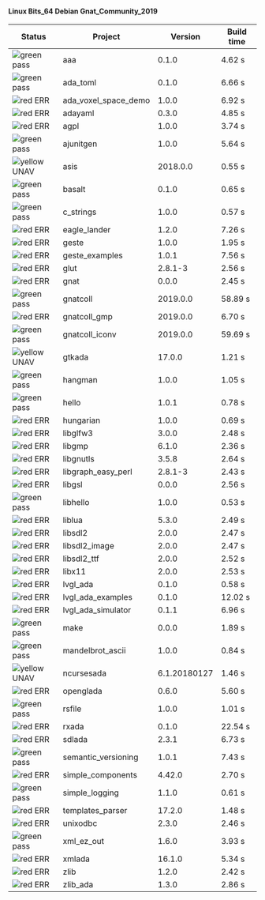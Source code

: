 #### Linux Bits_64 Debian Gnat_Community_2019

| Status | Project | Version | Build time |
| --- | --- | --- | --- |
|![green](https://placehold.it/8/00aa00/000000?text=+) pass | aaa | 0.1.0 |  4.62 s |
|![green](https://placehold.it/8/00aa00/000000?text=+) pass | ada_toml | 0.1.0 |  6.66 s |
|![red](https://placehold.it/8/ff0000/000000?text=+) ERR  | ada_voxel_space_demo | 1.0.0 |  6.92 s |
|![red](https://placehold.it/8/ff0000/000000?text=+) ERR  | adayaml | 0.3.0 |  4.85 s |
|![red](https://placehold.it/8/ff0000/000000?text=+) ERR  | agpl | 1.0.0 |  3.74 s |
|![green](https://placehold.it/8/00aa00/000000?text=+) pass | ajunitgen | 1.0.0 |  5.64 s |
|![yellow](https://placehold.it/8/ffbb00/000000?text=+) UNAV | asis | 2018.0.0 |  0.55 s |
|![green](https://placehold.it/8/00aa00/000000?text=+) pass | basalt | 0.1.0 |  0.65 s |
|![green](https://placehold.it/8/00aa00/000000?text=+) pass | c_strings | 1.0.0 |  0.57 s |
|![red](https://placehold.it/8/ff0000/000000?text=+) ERR  | eagle_lander | 1.2.0 |  7.26 s |
|![red](https://placehold.it/8/ff0000/000000?text=+) ERR  | geste | 1.0.0 |  1.95 s |
|![red](https://placehold.it/8/ff0000/000000?text=+) ERR  | geste_examples | 1.0.1 |  7.56 s |
|![red](https://placehold.it/8/ff0000/000000?text=+) ERR  | glut | 2.8.1-3 |  2.56 s |
|![red](https://placehold.it/8/ff0000/000000?text=+) ERR  | gnat | 0.0.0 |  2.45 s |
|![green](https://placehold.it/8/00aa00/000000?text=+) pass | gnatcoll | 2019.0.0 |  58.89 s |
|![red](https://placehold.it/8/ff0000/000000?text=+) ERR  | gnatcoll_gmp | 2019.0.0 |  6.70 s |
|![green](https://placehold.it/8/00aa00/000000?text=+) pass | gnatcoll_iconv | 2019.0.0 |  59.69 s |
|![yellow](https://placehold.it/8/ffbb00/000000?text=+) UNAV | gtkada | 17.0.0 |  1.21 s |
|![green](https://placehold.it/8/00aa00/000000?text=+) pass | hangman | 1.0.0 |  1.05 s |
|![green](https://placehold.it/8/00aa00/000000?text=+) pass | hello | 1.0.1 |  0.78 s |
|![red](https://placehold.it/8/ff0000/000000?text=+) ERR  | hungarian | 1.0.0 |  0.69 s |
|![red](https://placehold.it/8/ff0000/000000?text=+) ERR  | libglfw3 | 3.0.0 |  2.48 s |
|![red](https://placehold.it/8/ff0000/000000?text=+) ERR  | libgmp | 6.1.0 |  2.36 s |
|![red](https://placehold.it/8/ff0000/000000?text=+) ERR  | libgnutls | 3.5.8 |  2.64 s |
|![red](https://placehold.it/8/ff0000/000000?text=+) ERR  | libgraph_easy_perl | 2.8.1-3 |  2.43 s |
|![red](https://placehold.it/8/ff0000/000000?text=+) ERR  | libgsl | 0.0.0 |  2.56 s |
|![green](https://placehold.it/8/00aa00/000000?text=+) pass | libhello | 1.0.0 |  0.53 s |
|![red](https://placehold.it/8/ff0000/000000?text=+) ERR  | liblua | 5.3.0 |  2.49 s |
|![red](https://placehold.it/8/ff0000/000000?text=+) ERR  | libsdl2 | 2.0.0 |  2.47 s |
|![red](https://placehold.it/8/ff0000/000000?text=+) ERR  | libsdl2_image | 2.0.0 |  2.47 s |
|![red](https://placehold.it/8/ff0000/000000?text=+) ERR  | libsdl2_ttf | 2.0.0 |  2.52 s |
|![red](https://placehold.it/8/ff0000/000000?text=+) ERR  | libx11 | 2.0.0 |  2.53 s |
|![red](https://placehold.it/8/ff0000/000000?text=+) ERR  | lvgl_ada | 0.1.0 |  0.58 s |
|![red](https://placehold.it/8/ff0000/000000?text=+) ERR  | lvgl_ada_examples | 0.1.0 |  12.02 s |
|![red](https://placehold.it/8/ff0000/000000?text=+) ERR  | lvgl_ada_simulator | 0.1.1 |  6.96 s |
|![green](https://placehold.it/8/00aa00/000000?text=+) pass | make | 0.0.0 |  1.89 s |
|![green](https://placehold.it/8/00aa00/000000?text=+) pass | mandelbrot_ascii | 1.0.0 |  0.84 s |
|![yellow](https://placehold.it/8/ffbb00/000000?text=+) UNAV | ncursesada | 6.1.20180127 |  1.46 s |
|![red](https://placehold.it/8/ff0000/000000?text=+) ERR  | openglada | 0.6.0 |  5.60 s |
|![green](https://placehold.it/8/00aa00/000000?text=+) pass | rsfile | 1.0.0 |  1.01 s |
|![red](https://placehold.it/8/ff0000/000000?text=+) ERR  | rxada | 0.1.0 |  22.54 s |
|![red](https://placehold.it/8/ff0000/000000?text=+) ERR  | sdlada | 2.3.1 |  6.73 s |
|![green](https://placehold.it/8/00aa00/000000?text=+) pass | semantic_versioning | 1.0.1 |  7.43 s |
|![red](https://placehold.it/8/ff0000/000000?text=+) ERR  | simple_components | 4.42.0 |  2.70 s |
|![green](https://placehold.it/8/00aa00/000000?text=+) pass | simple_logging | 1.1.0 |  0.61 s |
|![red](https://placehold.it/8/ff0000/000000?text=+) ERR  | templates_parser | 17.2.0 |  1.48 s |
|![red](https://placehold.it/8/ff0000/000000?text=+) ERR  | unixodbc | 2.3.0 |  2.46 s |
|![green](https://placehold.it/8/00aa00/000000?text=+) pass | xml_ez_out | 1.6.0 |  3.93 s |
|![red](https://placehold.it/8/ff0000/000000?text=+) ERR  | xmlada | 16.1.0 |  5.34 s |
|![red](https://placehold.it/8/ff0000/000000?text=+) ERR  | zlib | 1.2.0 |  2.42 s |
|![red](https://placehold.it/8/ff0000/000000?text=+) ERR  | zlib_ada | 1.3.0 |  2.86 s |

